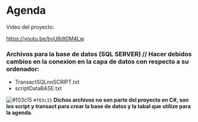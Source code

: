 # Agenda

Video del proyecto: 

https://youtu.be/byU8dt0M4Lw

### Archivos para la base de datos (SQL SERVER) // Hacer debidos cambios en la conexion en la capa de datos con respecto a su ordenador:

- TransactSQLnoSCRIPT.txt
- scriptDataBASE.txt

![#f03c15](https://via.placeholder.com/15/f03c15/000000?text=+) `#f03c15`
**Dichos archivos no son parte del proyecto en C#, son los script y transact para crear la base de datos y la tabal que utilize para la agenda**. 
